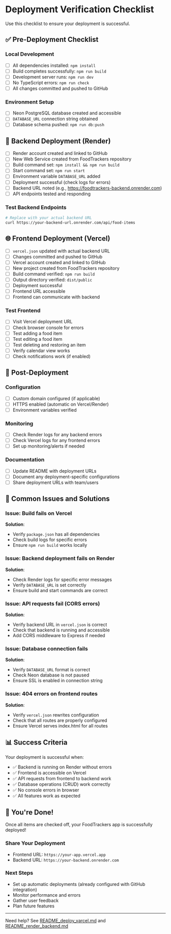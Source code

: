 # Deployment Verification Checklist

Use this checklist to ensure your deployment is successful.

## ✅ Pre-Deployment Checklist

### Local Development
- [ ] All dependencies installed: `npm install`
- [ ] Build completes successfully: `npm run build`
- [ ] Development server runs: `npm run dev`
- [ ] No TypeScript errors: `npm run check`
- [ ] All changes committed and pushed to GitHub

### Environment Setup
- [ ] Neon PostgreSQL database created and accessible
- [ ] `DATABASE_URL` connection string obtained
- [ ] Database schema pushed: `npm run db:push`

## 🚀 Backend Deployment (Render)

- [ ] Render account created and linked to GitHub
- [ ] New Web Service created from FoodTrackers repository
- [ ] Build command set: `npm install && npm run build`
- [ ] Start command set: `npm run start`
- [ ] Environment variable `DATABASE_URL` added
- [ ] Deployment successful (check logs for errors)
- [ ] Backend URL noted (e.g., https://foodtrackers-backend.onrender.com)
- [ ] API endpoints tested and responding

### Test Backend Endpoints
```bash
# Replace with your actual backend URL
curl https://your-backend-url.onrender.com/api/food-items
```

## 🌐 Frontend Deployment (Vercel)

- [ ] `vercel.json` updated with actual backend URL
- [ ] Changes committed and pushed to GitHub
- [ ] Vercel account created and linked to GitHub
- [ ] New project created from FoodTrackers repository
- [ ] Build command verified: `npm run build`
- [ ] Output directory verified: `dist/public`
- [ ] Deployment successful
- [ ] Frontend URL accessible
- [ ] Frontend can communicate with backend

### Test Frontend
- [ ] Visit Vercel deployment URL
- [ ] Check browser console for errors
- [ ] Test adding a food item
- [ ] Test editing a food item
- [ ] Test deleting and restoring an item
- [ ] Verify calendar view works
- [ ] Check notifications work (if enabled)

## 🔧 Post-Deployment

### Configuration
- [ ] Custom domain configured (if applicable)
- [ ] HTTPS enabled (automatic on Vercel/Render)
- [ ] Environment variables verified

### Monitoring
- [ ] Check Render logs for any backend errors
- [ ] Check Vercel logs for any frontend errors
- [ ] Set up monitoring/alerts if needed

### Documentation
- [ ] Update README with deployment URLs
- [ ] Document any deployment-specific configurations
- [ ] Share deployment URLs with team/users

## 🐛 Common Issues and Solutions

### Issue: Build fails on Vercel
**Solution**: 
- Verify `package.json` has all dependencies
- Check build logs for specific errors
- Ensure `npm run build` works locally

### Issue: Backend deployment fails on Render
**Solution**:
- Check Render logs for specific error messages
- Verify `DATABASE_URL` is set correctly
- Ensure build and start commands are correct

### Issue: API requests fail (CORS errors)
**Solution**:
- Verify backend URL in `vercel.json` is correct
- Check that backend is running and accessible
- Add CORS middleware to Express if needed

### Issue: Database connection fails
**Solution**:
- Verify `DATABASE_URL` format is correct
- Check Neon database is not paused
- Ensure SSL is enabled in connection string

### Issue: 404 errors on frontend routes
**Solution**:
- Verify `vercel.json` rewrites configuration
- Check that all routes are properly configured
- Ensure Vercel serves index.html for all routes

## 📊 Success Criteria

Your deployment is successful when:
- ✅ Backend is running on Render without errors
- ✅ Frontend is accessible on Vercel
- ✅ API requests from frontend to backend work
- ✅ Database operations (CRUD) work correctly
- ✅ No console errors in browser
- ✅ All features work as expected

## 🎉 You're Done!

Once all items are checked off, your FoodTrackers app is successfully deployed!

### Share Your Deployment
- Frontend URL: `https://your-app.vercel.app`
- Backend URL: `https://your-backend.onrender.com`

### Next Steps
- Set up automatic deployments (already configured with GitHub integration)
- Monitor performance and errors
- Gather user feedback
- Plan future features

---

Need help? See [README_deploy_varcel.md](./README_deploy_varcel.md) and [README_render_backend.md](./README_render_backend.md)
